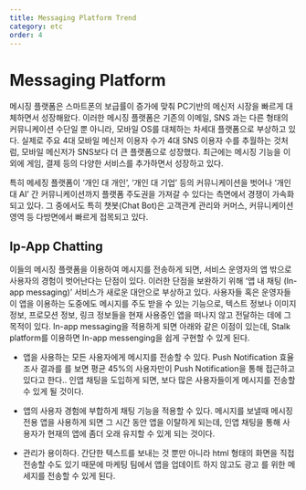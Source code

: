 ```yaml
---
title: Messaging Platform Trend
category: etc
order: 4
---
```


# Messaging Platform

메시징 플랫폼은 스마트폰의 보급률이 증가에 맞춰 PC기반의 메신저 시장을 빠르게 대체하면서 성장해왔다. 이러한 메시징 플랫폼은 기존의 이메일, SNS 과는 다른 형태의 커뮤니케이션 수단일 뿐 아니라, 모바일 OS를 대체하는 차세대 플랫폼으로 부상하고 있다. 실제로 주요 4대 모바일 메신저 이용자 수가 4대 SNS 이용자 수를 추월하는 것처럼, 모바일 메신저가 SNS보다 더 큰 플랫폼으로 성장했다. 최근에는 메시징 기능을 이외에 게임, 결제 등의 다양한 서비스를 추가하면서 성장하고 있다.

특히 메세징 플랫폼이 ‘개인 대 개인’, ‘개인 대 기업’ 등의 커뮤니케이션을 벗어나 ‘개인 대 AI’ 간 커뮤니케이션까지 플랫폼 주도권을 가져갈 수 있다는 측면에서 경쟁이 가속화 되고 있다. 그 중에서도 특히 챗봇(Chat Bot)은 고객관계 관리와 커머스, 커뮤니케이션 영역 등 다방면에서 빠르게 접목되고 있다.

## Ip-App Chatting

이들의 메시징 플랫폼을 이용하여 메시지를 전송하게 되면, 서비스 운영자의 앱 밖으로 사용자의 경험이 벗어난다는 단점이 있다. 이러한 단점을 보완하기 위해 ‘앱 내 채팅 (In-app messaging)’ 서비스가 새로운 대안으로 부상하고 있다. 사용자들 혹은 운영자들이 앱을 이용하는 도중에도 메시지를 주도 받을 수 있는 기능으로, 텍스트 정보나 이미지 정보, 프로모션 정보, 링크 정보들을 현재 사용중인 앱을 떠나지 않고 전달하는 데에 그 목적이 있다. In-app messaging을 적용하게 되면 아래와 같은 이점이 있는데, Stalk platform를 이용하면 In-app messenging을 쉽게 구현할 수 있게 된다.

- 앱을 사용하는 모든 사용자에게 메시지를 전송할 수 있다. Push Notification 효율 조사 결과를 를 보면 평균 45%의 사용자만이 Push Notification을 통해 접근하고 있다고 한다.. 인앱 채팅을 도입하게 되면, 보다 많은 사용자들이게 메시지를 전송할 수 있게 될 것이다. 

- 앱의 사용자 경험에 부합하게 채팅 기능을 적용할 수 있다. 메시지를 보낼때 메시징 전용 앱을 사용하게 되면 그 시간 동안 앱을 이탈하게 되는데, 인앱 채팅을 통해 사용자가 현재의 앱에 좀더 오래 유지할 수 있게 되는 것이다.

- 관리가 용이하다. 간단한 텍스트를 보내는 것 뿐만 아니라 html 형태의 화면을 직접 전송할 수도 있기 때문에 마케팅 팀에서 앱을 업데이트 하지 않고도 광고 를 위한 메세지를 전송할 수 있게 된다.